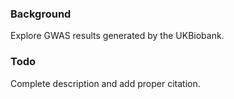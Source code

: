 ### Background

Explore GWAS results generated by the UKBiobank.

### Todo

Complete description and add proper citation.
